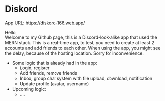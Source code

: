 # Diskord
App URL: https://diskord-166.web.app/

Hello, <br/>
Welcome to my Github page, this is a Discord-look-alike app that used the MERN stack. This is a real-time app, to test, you need to create at least 2 accounts and add friends to each other.
When using the app, you might see the delay, because of the hosting location. Sorry for inconvenience.
- Some logic that is already had in the app:
  + Login, register
  + Add friends, remove friends
  + Inbox, group chat system with file upload, download, notification
  + Update profile (avatar, username)
- Upcoming logic:
  + ....
